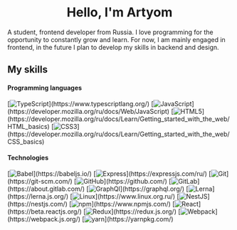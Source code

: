<h1 align="center">Hello, I'm Artyom</h1>

A student, frontend developer from Russia. I love programming for the opportunity to constantly grow and learn. For now, I am mainly engaged in frontend, in the future I plan to develop my skills in backend and design.

<h2>My skills</h2>
  
  <h4>Programming languages</h4>
  
  [![TypeScript](https://img.shields.io/badge/-TypeScript-FFFFFF?logo="TypeScript")](https://www.typescriptlang.org/)
  [![JavaScript](https://img.shields.io/badge/-JavaScript-black?logo="JavaScript")](https://developer.mozilla.org/ru/docs/Web/JavaScript)
  [![HTML5](https://img.shields.io/badge/-HTML5-FFFFFF?logo="HTML5")](https://developer.mozilla.org/ru/docs/Learn/Getting_started_with_the_web/HTML_basics)
  [![CSS3](https://img.shields.io/badge/-CSS3-006BC0?logo="CSS3")](https://developer.mozilla.org/ru/docs/Learn/Getting_started_with_the_web/CSS_basics)
  
  <h4>Technologies</h4>
  
  [![Babel](https://img.shields.io/badge/-Babel-3B3C38?logo="Babel")](https://babeljs.io/)
  [![Express](https://img.shields.io/badge/-Express-black?logo="Express")](https://expressjs.com/ru/)
  [![Git](https://img.shields.io/badge/-git-E7E6DE?logo="Git")](https://git-scm.com/)
  [![GitHub](https://img.shields.io/badge/-GitHub-1C2128?logo="GitHub")](https://github.com/)
  [![GitLab](https://img.shields.io/badge/-GitLab-FFFFFF?logo="GitLab")](https://about.gitlab.com/)
  [![GraphQl](https://img.shields.io/badge/-GraphQl-171E26?logo="GraphQl")](https://graphql.org/)
  [![Lerna](https://img.shields.io/badge/-Lerna-1F2937?logo="Lerna")](https://lerna.js.org/)
  [![Linux](https://img.shields.io/badge/-Linux-2E3325?logo="Linux")](https://www.linux.org.ru/)
  [![NestJS](https://img.shields.io/badge/-NestJS-0E0E10?logo="NestJS")](https://nestjs.com/)
  [![npm](https://img.shields.io/badge/-npm-FFFFFF?logo="npm")](https://www.npmjs.com/)
  [![React](https://img.shields.io/badge/-React-23272F?logo="React")](https://beta.reactjs.org/)
  [![Redux](https://img.shields.io/badge/-Redux-593D88?logo="Redux")](https://redux.js.org/)
  [![Webpack](https://img.shields.io/badge/-Webpack-101619?logo="Webpack")](https://webpack.js.org/)
  [![yarn](https://img.shields.io/badge/-yarn-FFFFFF?logo="yarn")](https://yarnpkg.com/)
  
